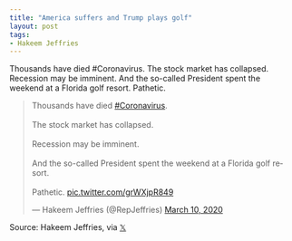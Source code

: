 ```yaml
---
title: "America suffers and Trump plays golf"
layout: post
tags:
- Hakeem Jeffries
---
```


Thousands have died #Coronavirus. The stock market has collapsed. Recession may be imminent. And the so-called President spent the weekend at a Florida golf resort. Pathetic.

<blockquote class="twitter-tweet"><p lang="en" dir="ltr">Thousands have died <a href="https://twitter.com/hashtag/Coronavirus?src=hash&amp;ref_src=twsrc%5Etfw">#Coronavirus</a>.<br><br>The stock market has collapsed.<br><br>Recession may be imminent.<br><br>And the so-called President spent the weekend at a Florida golf resort. <br><br>Pathetic. <a href="https://t.co/grWXjpR849">pic.twitter.com/grWXjpR849</a></p>&mdash; Hakeem Jeffries (@RepJeffries) <a href="https://twitter.com/RepJeffries/status/1237447838948302849?ref_src=twsrc%5Etfw">March 10, 2020</a></blockquote> <script async src="https://platform.twitter.com/widgets.js" charset="utf-8"></script>

Source: Hakeem Jeffries, via [𝕏](https://x.com)
